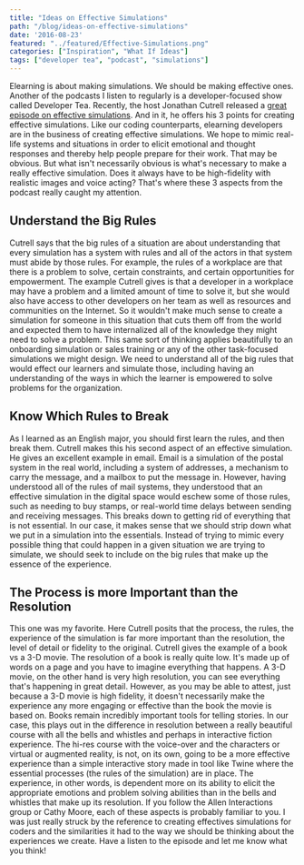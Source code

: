 ```yaml
---
title: "Ideas on Effective Simulations"
path: "/blog/ideas-on-effective-simulations"
date: '2016-08-23'
featured: "../featured/Effective-Simulations.png"
categories: ["Inspiration", "What If Ideas"]
tags: ["developer tea", "podcast", "simulations"]
---
```


Elearning is about making simulations. We should be making effective ones. Another of the podcasts I listen to regularly is a developer-focused show called Developer Tea. Recently, the host Jonathan Cutrell released a [great episode on effective simulations](http://spec.fm/podcasts/developer-tea/43446). And in it, he offers his 3 points for creating effective simulations. Like our coding counterparts, elearning developers are in the business of creating effective simulations. We hope to mimic real-life systems and situations in order to elicit emotional and thought responses and thereby help people prepare for their work. That may be obvious. But what isn't necessarily obvious is what's necessary to make a really effective simulation. Does it always have to be high-fidelity with realistic images and voice acting? That's where these 3 aspects from the podcast really caught my attention.

## Understand the Big Rules

Cutrell says that the big rules of a situation are about understanding that every simulation has a system with rules and all of the actors in that system must abide by those rules. For example, the rules of a workplace are that there is a problem to solve, certain constraints, and certain opportunities for empowerment. The example Cutrell gives is that a developer in a workplace may have a problem and a limited amount of time to solve it, but she would also have access to other developers on her team as well as resources and communities on the Internet. So it wouldn't make much sense to create a simulation for someone in this situation that cuts them off from the world and expected them to have internalized all of the knowledge they might need to solve a problem. This same sort of thinking applies beautifully to an onboarding simulation or sales training or any of the other task-focused simulations we might design. We need to understand all of the big rules that would effect our learners and simulate those, including having an understanding of the ways in which the learner is empowered to solve problems for the organization.

## Know Which Rules to Break

As I learned as an English major, you should first learn the rules, and then break them. Cutrell makes this his second aspect of an effective simulation. He gives an excellent example in email. Email is a simulation of the postal system in the real world, including a system of addresses, a mechanism to carry the message, and a mailbox to put the message in. However, having understood all of the rules of mail systems, they understood that an effective simulation in the digital space would eschew some of those rules, such as needing to buy stamps, or real-world time delays between sending and receiving messages. This breaks down to getting rid of everything that is not essential. In our case, it makes sense that we should strip down what we put in a simulation into the essentials. Instead of trying to mimic every possible thing that could happen in a given situation we are trying to simulate, we should seek to include on the big rules that make up the essence of the experience.

## The Process is more Important than the Resolution

This one was my favorite. Here Cutrell posits that the process, the rules, the experience of the simulation is far more important than the resolution, the level of detail or fidelity to the original. Cutrell gives the example of a book vs a 3-D movie. The resolution of a book is really quite low. It's made up of words on a page and you have to imagine everything that happens. A 3-D movie, on the other hand is very high resolution, you can see everything that's happening in great detail. However, as you may be able to attest, just because a 3-D movie is high fidelity, it doesn't necessarily make the experience any more engaging or effective than the book the movie is based on. Books remain incredibly important tools for telling stories. In our case, this plays out in the difference in resolution between a really beautiful course with all the bells and whistles and perhaps in interactive fiction experience. The hi-res course with the voice-over and the characters or virtual or augmented reality, is not, on its own, going to be a more effective experience than a simple interactive story made in tool like Twine where the essential processes (the rules of the simulation) are in place. The experience, in other words, is dependent more on its ability to elicit the appropriate emotions and problem solving abilities than in the bells and whistles that make up its resolution. If you follow the Allen Interactions group or Cathy Moore, each of these aspects is probably familiar to you. I was just really struck by the reference to creating effectives simulations for coders and the similarities it had to the way we should be thinking about the experiences we create. Have a listen to the episode and let me know what you think!
